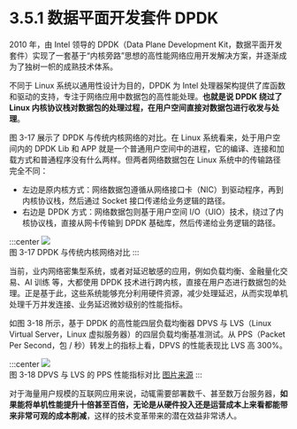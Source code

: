 # 3.5.1 数据平面开发套件 DPDK

2010 年，由 Intel 领导的 DPDK（Data Plane Development Kit，数据平面开发套件）实现了一套基于“内核旁路”思想的高性能网络应用开发解决方案，并逐渐成为了独树一帜的成熟技术体系。

不同于 Linux 系统以通用性设计为目的，DPDK 为 Intel 处理器架构提供了库函数和驱动的支持，专注于网络应用中数据包的高性能处理。**也就是说 DPDK 绕过了 Linux 内核协议栈对数据包的处理过程，在用户空间直接对数据包进行收发与处理**。


图 3-17 展示了 DPDK 与传统内核网络的对比。在 Linux 系统看来，处于用户空间内的 DPDK Lib 和 APP 就是一个普通用户空间中的进程，它的编译、连接和加载方式和普通程序没有什么两样。但两者网络数据包在 Linux 系统中的传输路径完全不同：

- 左边是原内核方式：网络数据包遵循从网络接口卡（NIC）到驱动程序，再到内核协议栈，然后通过 Socket 接口传递给业务逻辑的路径。
- 右边是 DPDK 方式：网络数据包则基于用户空间 I/O（UIO）技术，绕过了内核协议栈，直接从网卡传输到 DPDK 基础库，然后传递给业务逻辑的路径。

:::center
  ![](../assets/dpdk.png)<br/>
 图 3-17 DPDK 与传统内核网络对比
:::

当前，业内网络密集型系统，或者对延迟敏感的应用，例如负载均衡、金融量化交易、AI 训练 等，大都使用 DPDK 技术进行跨内核，直接在用户态进行数据包的处理。正是基于此，这些系统能够充分利用硬件资源，减少处理延迟，从而实现单机处理千万并发连接、业务延迟微妙级别的性能指标。

如图 3-18 所示，基于 DPDK 的高性能四层负载均衡器 DPVS 与 LVS（Linux Virtual Server，Linux 虚拟服务器）的四层负载均衡基准测试。从 PPS（Packet Per Second，包 / 秒）转发上的指标上看，DPVS 的性能表现比 LVS 高 300%。

:::center
  ![](../assets/dpvs-performance.png)<br/>
 图 3-18 DPVS 与 LVS 的 PPS 性能指标对比 [图片来源](https://github.com/iqiyi/dpvs)
:::

对于海量用户规模的互联网应用来说，动辄需要部署数千、甚至数万台服务器，**如果能将单机性能提升十倍甚至百倍，无论是从硬件投入还是运营成本上来看都能带来非常可观的成本削减**，这样的技术变革带来的潜在效益非常诱人。